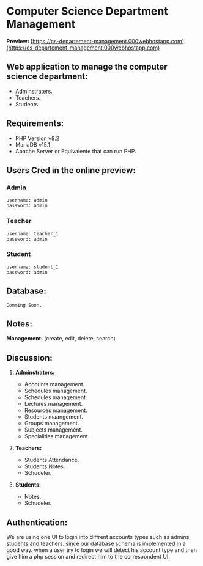 # **Computer Science Department Management**

**Preview:** [https://cs-departement-management.000webhostapp.com](https://cs-departement-management.000webhostapp.com)

## **Web application to manage the computer science department:**
	
- Adminstraters.
- Teachers.
- Students.

## **Requirements:**

- PHP Version v8.2
- MariaDB v15.1
- Apache Server or Equivalente that can run PHP.


## **Users Cred in the online preview:**
### **Admin**
    username: admin
    password: admin

### **Teacher**
    username: teacher_1
    password: admin

### **Student**
    username: student_1
    password: admin



## **Database:**

    Comming Soon.

## **Notes:**

**Management:** (create, edit, delete, search).


## **Discussion:**	
1. **Adminstraters:**
    - Accounts management.
    - Schedules management.
    - Schedules management.
    - Lectures management.
    - Resources management.
    - Students maangement.
    - Groups management.
    - Subjects management.
    - Specialities management.

2. **Teachers:**
    - Students Attendance.
    - Students Notes.
    - Schudeler.

3. **Students:**
    - Notes.
    - Schudeler.



## Authentication:

We are using one UI to login into diffrent accounts types such as admins, students and teachers. since our database schema is implemented in a good way. when a user try to login we will detect his account type and then give him a php session and redirect him to the correspondent UI. 